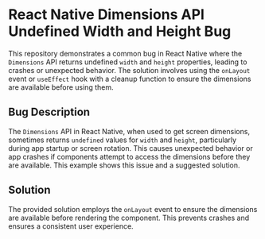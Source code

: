 # React Native Dimensions API Undefined Width and Height Bug

This repository demonstrates a common bug in React Native where the `Dimensions` API returns undefined `width` and `height` properties, leading to crashes or unexpected behavior.  The solution involves using the `onLayout` event or `useEffect` hook with a cleanup function to ensure the dimensions are available before using them. 

## Bug Description
The `Dimensions` API in React Native, when used to get screen dimensions, sometimes returns `undefined` values for `width` and `height`, particularly during app startup or screen rotation. This causes unexpected behavior or app crashes if components attempt to access the dimensions before they are available.  This example shows this issue and a suggested solution.

## Solution
The provided solution employs the `onLayout` event to ensure the dimensions are available before rendering the component.  This prevents crashes and ensures a consistent user experience.